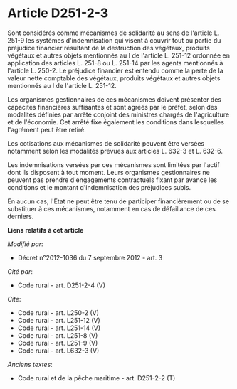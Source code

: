 # Article D251-2-3

Sont considérés comme mécanismes de solidarité au sens de l'article L. 251-9 les systèmes d'indemnisation qui visent à
couvrir tout ou partie du préjudice financier résultant de la destruction des végétaux, produits végétaux et autres objets
mentionnés au I de l'article L. 251-12 ordonnée en application des articles L. 251-8 ou L. 251-14 par les agents mentionnés à
l'article L. 250-2. Le préjudice financier est entendu comme la perte de la valeur nette comptable des végétaux, produits
végétaux et autres objets mentionnés au I de l'article L. 251-12. 

Les organismes gestionnaires de ces mécanismes doivent présenter des capacités financières suffisantes et sont agréés par le
préfet, selon des modalités définies par arrêté conjoint des ministres chargés de l'agriculture et de l'économie. Cet arrêté
fixe également les conditions dans lesquelles l'agrément peut être retiré. 

Les cotisations aux mécanismes de solidarité peuvent être versées notamment selon les modalités prévues aux articles L. 632-3
et L. 632-6.

Les indemnisations versées par ces mécanismes sont limitées par l'actif dont ils disposent à tout moment. Leurs organismes
gestionnaires ne peuvent pas prendre d'engagements contractuels fixant par avance les conditions et le montant
d'indemnisation des préjudices subis. 

En aucun cas, l'Etat ne peut être tenu de participer financièrement ou de se substituer à ces mécanismes, notamment en cas de
défaillance de ces derniers.

**Liens relatifs à cet article**

_Modifié par_:

  - Décret n°2012-1036 du 7 septembre 2012 - art. 3

_Cité par_:

  - Code rural - art. D251-2-4 (V)

_Cite_:

  - Code rural - art. L250-2 (V)
  - Code rural - art. L251-12 (V)
  - Code rural - art. L251-14 (V)
  - Code rural - art. L251-8 (V)
  - Code rural - art. L251-9 (V)
  - Code rural - art. L632-3 (V)

_Anciens textes_:

  - Code rural et de la pêche maritime - art. D251-2-2 (T)
